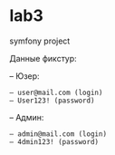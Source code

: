 # lab3
symfony project

Данные фикстур:

  – Юзер:
  
    – user@mail.com (login)
    – User123! (password)
    
  – Админ:
  
    – admin@mail.com (login)
    – 4dmin123! (password)
